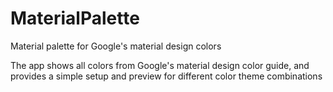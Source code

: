 # MaterialPalette

Material palette for Google's material design colors

The app shows all colors from Google's material design color guide, and provides a simple setup and preview for different color theme combinations

